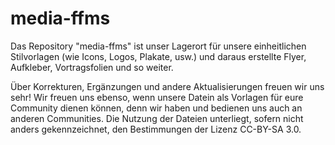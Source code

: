﻿# media-ffms
Das Repository "media-ffms" ist unser Lagerort für unsere einheitlichen Stilvorlagen (wie Icons, Logos, Plakate, usw.) und daraus erstellte Flyer, Aufkleber, Vortragsfolien und so weiter.

Über Korrekturen, Ergänzungen und andere Aktualisierungen freuen wir uns sehr! Wir freuen uns ebenso, wenn unsere Datein als Vorlagen für eure Community dienen können, denn wir haben und bedienen uns auch an anderen Communities. Die Nutzung der Dateien unterliegt, sofern nicht anders gekennzeichnet, den Bestimmungen der Lizenz CC-BY-SA 3.0.